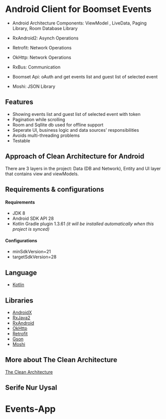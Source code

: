 # Android Client for Boomset Events

* Android Architecture Components: 
    ViewModel , 
    LiveData, 
    Paging Library, 
    Room Database Library
    
* RxAndroid2: Asynch Operations
* Retrofit: Network Operations
* OkHttp: Network Operations
* RxBus: Communication
* Boomset Api: oAuth and get events list and guest list of selected event 
* Moshi:  JSON Library

## Features
* Showing events list and guest list of selected event with token
* Pagination while scrolling
* Room and Sqllite db used for offline support
* Seperate UI, business logic and data sources' responsibilities
* Avoids multi-threading problems
* Testable 

## Approach of Clean Architecture for Android
There are 3 layers in the project: Data (DB and Network), Entity and  UI layer that contains view and viewModels.

## Requirements &amp; configurations
#### Requirements
- JDK 8
- Android SDK API 28
- Kotlin Gradle plugin 1.3.61 *(it will be installed automatically when this project is synced)*

#### Configurations
- minSdkVersion=21
- targetSdkVersion=28

## Language
*   [Kotlin](https://kotlinlang.org/)

## Libraries
*   [AndroidX](https://developer.android.com/jetpack/androidx)
*   [RxJava2](https://github.com/ReactiveX/RxJava/wiki/What's-different-in-2.0)
*   [RxAndroid](https://github.com/ReactiveX/RxAndroid)
*   [OkHttp](http://square.github.io/okhttp/)
*   [Retrofit](http://square.github.io/retrofit/)
*   [Gson](https://github.com/google/gson)
*   [Moshi](https://github.com/square/moshi)



## More about The Clean Architecture

[The Clean Architecture](https://8thlight.com/blog/uncle-bob/2012/08/13/the-clean-architecture.html)

## Serife Nur Uysal

# Events-App

